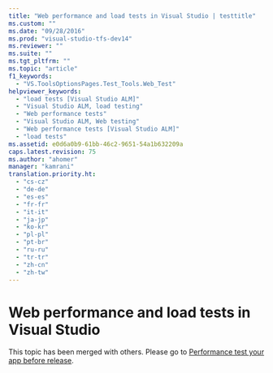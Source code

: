 ```yaml
---
title: "Web performance and load tests in Visual Studio | testtitle"
ms.custom: ""
ms.date: "09/28/2016"
ms.prod: "visual-studio-tfs-dev14"
ms.reviewer: ""
ms.suite: ""
ms.tgt_pltfrm: ""
ms.topic: "article"
f1_keywords: 
  - "VS.ToolsOptionsPages.Test_Tools.Web_Test"
helpviewer_keywords: 
  - "load tests [Visual Studio ALM]"
  - "Visual Studio ALM, load testing"
  - "Web performance tests"
  - "Visual Studio ALM, Web testing"
  - "Web performance tests [Visual Studio ALM]"
  - "load tests"
ms.assetid: e0d6a0b9-61bb-46c2-9651-54a1b632209a
caps.latest.revision: 75
ms.author: "ahomer"
manager: "kamrani"
translation.priority.ht: 
  - "cs-cz"
  - "de-de"
  - "es-es"
  - "fr-fr"
  - "it-it"
  - "ja-jp"
  - "ko-kr"
  - "pl-pl"
  - "pt-br"
  - "ru-ru"
  - "tr-tr"
  - "zh-cn"
  - "zh-tw"
---
```

# Web performance and load tests in Visual Studio
This topic has been merged with others. Please go to [Performance test your app before release](../test/performance-test-your-app-before-release.md).